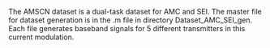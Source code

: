 
The AMSCN dataset is a dual-task dataset for AMC and SEI. The master file for dataset generation is in the .m file in directory Dataset_AMC_SEI_gen. Each file generates baseband signals for 5 different transmitters in this current modulation.










